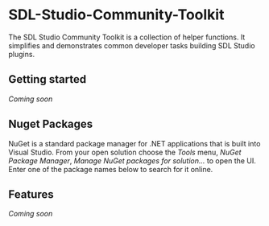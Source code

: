 SDL-Studio-Community-Toolkit
===========

The SDL Studio Community Toolkit is a collection of helper functions. It simplifies and demonstrates common developer tasks building SDL Studio plugins.

## Getting started
*Coming soon*

## Nuget Packages

NuGet is a standard package manager for .NET applications that is built into Visual Studio. From your open solution choose the *Tools* menu, *NuGet Package Manager*, *Manage NuGet packages for solution...* to open the UI.  Enter one of the package names below to search for it online.

## Features
*Coming soon*
